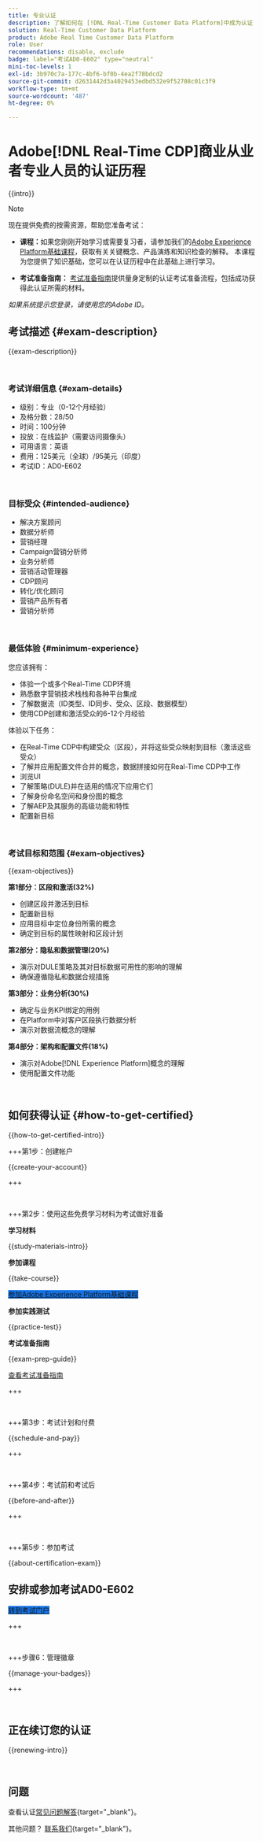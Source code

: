 ```yaml
---
title: 专业认证
description: 了解如何在 [!DNL Real-Time Customer Data Platform]中成为认证 [!DNL Experience Platform] 专业人员
solution: Real-Time Customer Data Platform
product: Adobe Real Time Customer Data Platform
role: User
recommendations: disable, exclude
badge: label="考试AD0-E602" type="neutral"
mini-toc-levels: 1
exl-id: 3b970c7a-177c-4bf6-bf0b-4ea2f78bdcd2
source-git-commit: d2631442d3a4029453edbd532e9f52708c01c3f9
workflow-type: tm+mt
source-wordcount: '487'
ht-degree: 0%

---
```


# Adobe[!DNL Real-Time CDP]商业从业者专业人员的认证历程

{{intro}}

>[!NOTE]
>
>现在提供免费的按需资源，帮助您准备考试：
>
>* **课程：**&#x200B;如果您刚刚开始学习或需要复习者，请参加我们的[Adobe Experience Platform基础课程](https://app.rockinfo.com/courses/216)，获取有关关键概念、产品演练和知识检查的解释。 本课程为您提供了知识基础，您可以在认证历程中在此基础上进行学习。
>
>* **考试准备指南：** [考试准备指南](https://app.rockinfo.com/courses/133)提供量身定制的认证考试准备流程，包括成功获得此认证所需的材料。
>
>_如果系统提示您登录，请使用您的Adobe ID。_

## 考试描述 {#exam-description}

{{exam-description}}

<br>

### 考试详细信息 {#exam-details}

* 级别：专业（0-12个月经验）
* 及格分数：28/50
* 时间：100分钟
* 投放：在线监护（需要访问摄像头）
* 可用语言：英语
* 费用：125美元（全球）/95美元（印度）
* 考试ID：AD0-E602

<br>

### 目标受众 {#intended-audience}

* 解决方案顾问
* 数据分析师
* 营销经理
* Campaign营销分析师
* 业务分析师
* 营销活动管理器
* CDP顾问
* 转化/优化顾问
* 营销产品所有者
* 营销分析师

<br>

### 最低体验 {#minimum-experience}

您应该拥有：

* 体验一个或多个Real-Time CDP环境
* 熟悉数字营销技术栈栈和各种平台集成
* 了解数据流（ID类型、ID同步、受众、区段、数据模型）
* 使用CDP创建和激活受众的6-12个月经验

体验以下任务：

* 在Real-Time CDP中构建受众（区段），并将这些受众映射到目标（激活这些受众）
* 了解并应用配置文件合并的概念，数据拼接如何在Real-Time CDP中工作
* 浏览UI
* 了解策略(DULE)并在适用的情况下应用它们
* 了解身份命名空间和身份图的概念
* 了解AEP及其服务的高级功能和特性
* 配置新目标

<br>

### 考试目标和范围 {#exam-objectives}

{{exam-objectives}}

**第1部分：区段和激活(32%)**

* 创建区段并激活到目标
* 配置新目标
* 应用目标中定位身份所需的概念
* 确定到目标的属性映射和区段计划

**第2部分：隐私和数据管理(20%)**

* 演示对DULE策略及其对目标数据可用性的影响的理解
* 确保遵循隐私和数据合规措施

**第3部分：业务分析(30%)**

* 确定与业务KPI绑定的用例
* 在Platform中对客户区段执行数据分析
* 演示对数据流概念的理解

**第4部分：架构和配置文件(18%)**

* 演示对Adobe[!DNL Experience Platform]概念的理解
* 使用配置文件功能

<br>

## 如何获得认证 {#how-to-get-certified}

{{how-to-get-certified-intro}}

+++第1步：创建帐户

{{create-your-account}}

+++

<br>

+++第2步：使用这些免费学习材料为考试做好准备

**学习材料**

{{study-materials-intro}}

**参加课程**

{{take-course}}

<a href="https://app.rockinfo.com/courses/216" target="_blank" class="spectrum-Button spectrum-Button--fill spectrum-Button--accent spectrum-Button--sizeM is-margin-bottom-big-big at-element-click-tracking" style="background-color:#1473E6">

<span class="spectrum-Button-label has-no-wrap">
   参加Adobe Experience Platform基础课程
</span>
</a>

**参加实践测试**

{{practice-test}}

**考试准备指南**

{{exam-prep-guide}}

[查看考试准备指南](https://app.rockinfo.com/courses/133)


+++

<br>

+++第3步：考试计划和付费

{{schedule-and-pay}}

+++

<br>

+++第4步：考试前和考试后

{{before-and-after}}

+++

<br>

+++第5步：参加考试

{{about-certification-exam}}

## 安排或参加考试AD0-E602

<a href="https://www.certmetrics.com/adobe/candidate/examity_sso.aspx?eid=AD0-E602" target="_blank" class="spectrum-Button spectrum-Button--fill spectrum-Button--accent spectrum-Button--sizeM is-margin-bottom-big-big at-element-click-tracking" style="background-color:#1473E6">

<span class="spectrum-Button-label has-no-wrap">
   转到考试门户
</span>
</a>

+++

<br>

+++步骤6：管理徽章

{{manage-your-badges}}

+++

<br>

## 正在续订您的认证

{{renewing-intro}}

<br>

## 问题

查看认证[常见问题解答](https://experienceleague.adobe.com/docs/certification/certification/faq.html){target="_blank"}。

其他问题？ [联系我们](mailto:certif@adobe.com){target="_blank"}。
